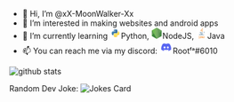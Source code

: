 - 👋 Hi, I’m @xX-MoonWalker-Xx
- 👀 I’m interested in making websites and android apps
- 🌱 I’m currently learning  <img height="20" src="https://raw.githubusercontent.com/github/explore/80688e429a7d4ef2fca1e82350fe8e3517d3494d/topics/python/python.png">Python, <img height="20" src="https://raw.githubusercontent.com/github/explore/80688e429a7d4ef2fca1e82350fe8e3517d3494d/topics/nodejs/nodejs.png">NodeJS, <img height="20" src="https://raw.githubusercontent.com/github/explore/80688e429a7d4ef2fca1e82350fe8e3517d3494d/topics/java/java.png">Java
- 📫 You can reach me via my discord: <img src="https://raw.githubusercontent.com/github/explore/master/topics/discord/discord.png" alt="Discord" width="24">Rootᶠᵃ#6010

![github stats](https://github-readme-stats.vercel.app/api?username=xX-MoonWalker-Xx&include_all_commits=true&count_private=true&show_icons=true&line_height=20&title_color=7A7ADB&icon_color=2234AE&text_color=D3D3D3&bg_color=0,000000,130F40)


Random Dev Joke:
![Jokes Card](https://readme-jokes.vercel.app/api?theme=algolia)

<!---
xX-MoonWalker-Xx/xX-MoonWalker-Xx is a ✨ special ✨ repository because its `README.md` (this file) appears on your GitHub profile.
You can click the Preview link to take a look at your changes.
--->
